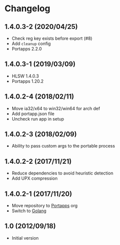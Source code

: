 # Changelog

## 1.4.0.3-2 (2020/04/25)

* Check reg key exists before export (#8)
* Add `cleanup` config
* Portapps 2.2.0

## 1.4.0.3-1 (2019/03/09)

* HLSW 1.4.0.3
* Portapps 1.20.2

## 1.4.0.2-4 (2018/02/11)

* Move ia32/x64 to win32/win64 for arch def
* Add portapp.json file
* Uncheck run app in setup

## 1.4.0.2-3 (2018/02/09)

* Ability to pass custom args to the portable process

## 1.4.0.2-2 (2017/11/21)

* Reduce dependencies to avoid heuristic detection
* Add UPX compression

## 1.4.0.2-1 (2017/11/20)

* Move repository to [Portapps](https://github.com/portapps) org
* Switch to [Golang](https://golang.org/)

## 1.0 (2012/09/18)

* Initial version
